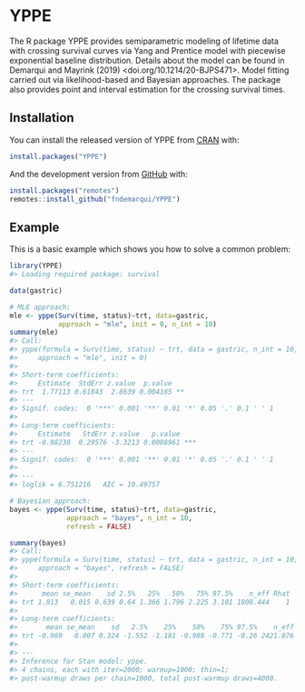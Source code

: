 
<!-- README.md is generated from README.Rmd. Please edit that file -->

# YPPE

<!-- badges: start -->
<!-- badges: end -->

The R package YPPE provides semiparametric modeling of lifetime data
with crossing survival curves via Yang and Prentice model with piecewise
exponential baseline distribution. Details about the model can be found
in Demarqui and Mayrink (2019) \<doi.org/10.1214/20-BJPS471\>. Model
fitting carried out via likelihood-based and Bayesian approaches. The
package also provides point and interval estimation for the crossing
survival times.

## Installation

You can install the released version of YPPE from
[CRAN](https://CRAN.R-project.org) with:

``` r
install.packages("YPPE")
```

And the development version from [GitHub](https://github.com/) with:

``` r
install.packages("remotes")
remotes::install_github("fndemarqui/YPPE")
```

## Example

This is a basic example which shows you how to solve a common problem:

``` r
library(YPPE)
#> Loading required package: survival

data(gastric)

# MLE approach:
mle <- yppe(Surv(time, status)~trt, data=gastric, 
            approach = "mle", init = 0, n_int = 10)
summary(mle)
#> Call:
#> yppe(formula = Surv(time, status) ~ trt, data = gastric, n_int = 10, 
#>     approach = "mle", init = 0)
#> 
#> Short-term coefficients:
#>     Estimate  StdErr z.value  p.value   
#> trt  1.77113 0.61843  2.8639 0.004185 **
#> ---
#> Signif. codes:  0 '***' 0.001 '**' 0.01 '*' 0.05 '.' 0.1 ' ' 1
#> 
#> Long-term coefficients:
#>     Estimate   StdErr z.value   p.value    
#> trt -0.98230  0.29576 -3.3213 0.0008961 ***
#> ---
#> Signif. codes:  0 '***' 0.001 '**' 0.01 '*' 0.05 '.' 0.1 ' ' 1
#> 
#> --- 
#> loglik = 6.751216   AIC = 10.49757

# Bayesian approach:
bayes <- yppe(Surv(time, status)~trt, data=gastric, 
              approach = "bayes", n_int = 10, 
              refresh = FALSE)

summary(bayes)
#> Call:
#> yppe(formula = Surv(time, status) ~ trt, data = gastric, n_int = 10, 
#>     approach = "bayes", refresh = FALSE)
#> 
#> Short-term coefficients:
#>      mean se_mean    sd 2.5%   25%   50%   75% 97.5%    n_eff Rhat
#> trt 1.813   0.015 0.639 0.64 1.366 1.796 2.225 3.101 1808.444    1
#> 
#> Long-term coefficients:
#>       mean se_mean    sd   2.5%    25%    50%    75% 97.5%    n_eff Rhat
#> trt -0.969   0.007 0.324 -1.552 -1.181 -0.988 -0.771 -0.26 2421.876    1
#> 
#> --- 
#> Inference for Stan model: yppe.
#> 4 chains, each with iter=2000; warmup=1000; thin=1; 
#> post-warmup draws per chain=1000, total post-warmup draws=4000.
```
